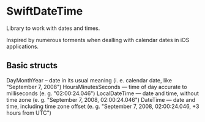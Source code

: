 # SwiftDateTime

Library to work with dates and times.

Inspired by numerous torments when dealling with calendar dates in iOS applications.

## Basic structs

DayMonthYear – date in its usual meaning (i. e. calendar date, like "September 7, 2008")
HoursMinutesSeconds — time of day accurate to milliseconds (e. g. "02:00:24.046")
LocalDateTime — date and time, without time zone (e. g. "September 7, 2008, 02:00:24.046")
DateTime — date and time, including time zone offset (e. g. "September 7, 2008, 02:00:24.046, +3 hours from UTC")

